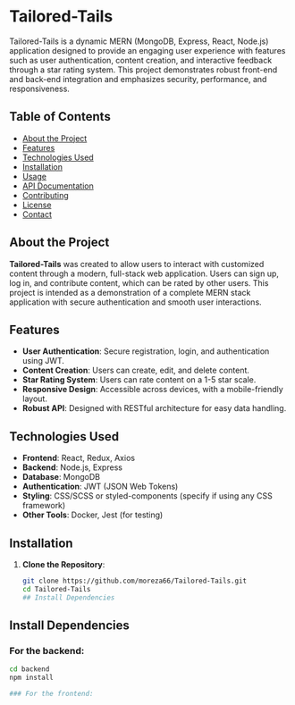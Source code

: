 # Tailored-Tails
Tailored-Tails is a dynamic MERN (MongoDB, Express, React, Node.js) application designed to provide an engaging user experience with features such as user authentication, content creation, and interactive feedback through a star rating system. This project demonstrates robust front-end and back-end integration and emphasizes security, performance, and responsiveness.

## Table of Contents
- [About the Project](#about-the-project)
- [Features](#features)
- [Technologies Used](#technologies-used)
- [Installation](#installation)
- [Usage](#usage)
- [API Documentation](#api-documentation)
- [Contributing](#contributing)
- [License](#license)
- [Contact](#contact)

## About the Project

**Tailored-Tails** was created to allow users to interact with customized content through a modern, full-stack web application. Users can sign up, log in, and contribute content, which can be rated by other users. This project is intended as a demonstration of a complete MERN stack application with secure authentication and smooth user interactions.
## Features
- **User Authentication**: Secure registration, login, and authentication using JWT.
- **Content Creation**: Users can create, edit, and delete content.
- **Star Rating System**: Users can rate content on a 1-5 star scale.
- **Responsive Design**: Accessible across devices, with a mobile-friendly layout.
- **Robust API**: Designed with RESTful architecture for easy data handling.

## Technologies Used
- **Frontend**: React, Redux, Axios
- **Backend**: Node.js, Express
- **Database**: MongoDB
- **Authentication**: JWT (JSON Web Tokens)
- **Styling**: CSS/SCSS or styled-components (specify if using any CSS framework)
- **Other Tools**: Docker, Jest (for testing)
## Installation

1. **Clone the Repository**:
   ```bash
   git clone https://github.com/moreza66/Tailored-Tails.git
   cd Tailored-Tails
   ## Install Dependencies

## Install Dependencies

### For the backend:
```bash
cd backend
npm install

### For the frontend:


